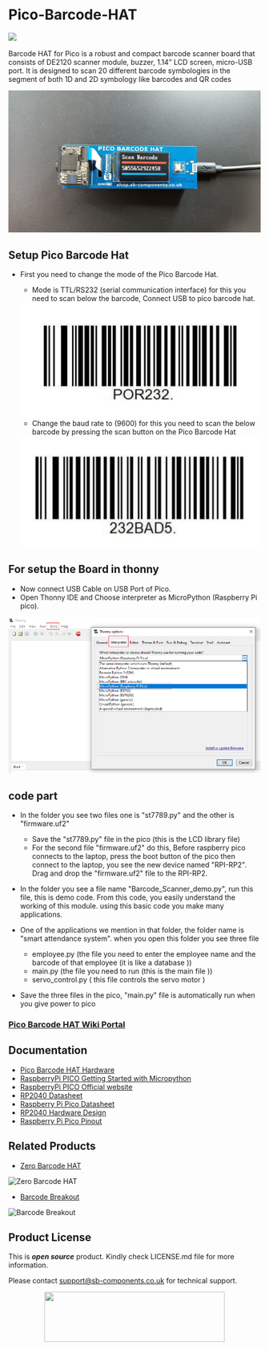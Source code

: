 # Pico-Barcode-HAT

<img src ="https://cdn.shopify.com/s/files/1/1217/2104/files/Pico_Barcode_HAT.png?v=1665148529" />


Barcode HAT for Pico is a robust and compact barcode scanner board that consists of DE2120 scanner module, buzzer, 1.14” LCD screen, micro-USB port. It is designed to scan 20 different barcode symbologies in the segment of both 1D and 2D symbology like barcodes and QR codes

<img src= https://github.com/sbcshop/Pico-Barcode-HAT/blob/main/images/img1.jpg />

## Setup Pico Barcode Hat
* First you need to change the mode of the Pico Barcode Hat.   
  * Mode is TTL/RS232 (serial communication interface) for this you need to scan below the barcode, Connect USB to pico barcode hat.

  <img src= https://github.com/sbcshop/Pico-Barcode-HAT/blob/main/images/TTL_RS232.JPG />
  
  *  Change the baud rate to (9600) for this you need to scan the below barcode by pressing the scan button on the Pico Barcode Hat
  
  <img src= https://github.com/sbcshop/Pico-Barcode-HAT/blob/main/images/img_baud_rate_9600.JPG />
  
## For setup the Board in thonny </b>
   * Now connect USB Cable on USB Port of Pico.
   * Open Thonny IDE and Choose interpreter as MicroPython (Raspberry Pi pico).

<img src="https://github.com/sbcshop/Raspberry-Pi-Pico-RFID-Expansion/blob/main/images/thonny-interpreter.PNG" />
  
   
## code part
   * In the folder you see two files one is "st7789.py" and the other is "firmware.uf2"
      * Save the "st7789.py" file in the pico (this is the LCD library file)
      * For the second file "firmware.uf2" do this, Before raspberry pico connects to the laptop, press the boot button of the pico then connect to the laptop, you see the new device named "RPI-RP2". Drag and drop the "firmware.uf2" file to the RPI-RP2.
     
   * In the folder you see a file name "Barcode_Scanner_demo.py", run this file, this is demo code. From this code, you easily understand the working of this module. using this basic code you make many applications.
   
   * One of the applications we mention in that folder, the folder name is "smart attendance system". when you open this folder you see three file
     * employee.py (the file you need to enter the employee name and the barcode of that employee (it is like a database ))
     * main.py (the file you need to run (this is the main file ))
     * servo_control.py ( this file controls the servo motor )
     
   * Save the three files in the pico, "main.py" file is automatically run when you give power to pico

### <a href="https://learn.sb-components.co.uk/Pico-Barcode-HAT" > Pico Barcode HAT Wiki Portal </a>



## Documentation

* [Pico Barcode HAT Hardware](https://github.com/sbcshop/Pico-Barcode-HAT-Hardware)
* [RaspberryPi PICO Getting Started with Micropython](https://www.raspberrypi.com/documentation/microcontrollers/micropython.html)
* [RaspberryPi PICO Official website](https://www.raspberrypi.com/documentation/microcontrollers/)
* [RP2040 Datasheet](https://www.raspberrypi.com/documentation/microcontrollers/rp2040.html)
* [Raspberry Pi Pico Datasheet](https://www.raspberrypi.com/documentation/microcontrollers/raspberry-pi-pico.html)
* [RP2040 Hardware Design](https://www.raspberrypi.com/documentation/microcontrollers/raspberry-pi-pico.html)
* [Raspberry Pi Pico Pinout](https://www.raspberrypi.com/documentation/microcontrollers/raspberry-pi-pico.html)


## Related Products

* [Zero Barcode HAT](https://shop.sb-components.co.uk/products/zero-barcode-hat?_pos=3&_sid=f80a0123d&_ss=r)

 ![Zero Barcode HAT](https://cdn.shopify.com/s/files/1/1217/2104/products/4_75f6c562-c6a1-4eb2-9fb0-686b64f20010.jpg?v=1669181323&width=400)

* [Barcode Breakout](https://shop.sb-components.co.uk/products/barcode-breakout?_pos=2&_sid=f80a0123d&_ss=r)

 ![Barcode Breakout](https://cdn.shopify.com/s/files/1/1217/2104/products/3_6c5d4598-fe42-4a18-8d8a-ab235e78c375.jpg?v=1665562539&width=400)
 
## Product License

This is ***open source*** product. Kindly check LICENSE.md file for more information.

Please contact support@sb-components.co.uk for technical support.
<p align="center">
  <img width="360" height="100" src="https://cdn.shopify.com/s/files/1/1217/2104/files/Logo_sb_component_3.png?v=1666086771&width=300">
</p>
